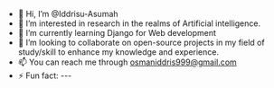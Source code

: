 - 👋 Hi, I’m @Iddrisu-Asumah
- 👀 I’m interested in research in the realms of Artificial intelligence.
- 🌱 I’m currently learning Django for Web development
- 💞️ I’m looking to collaborate on open-source projects in my field of study/skill to enhance my knowledge and experience.
- 📫 You can reach me through osmaniddris999@gmail.com
- ⚡ Fun fact: ---

<!---
Iddrisu-Asumah/Iddrisu-Asumah is a ✨ special ✨ repository because its `README.md` (this file) appears on your GitHub profile.
You can click the Preview link to take a look at your changes.
--->
